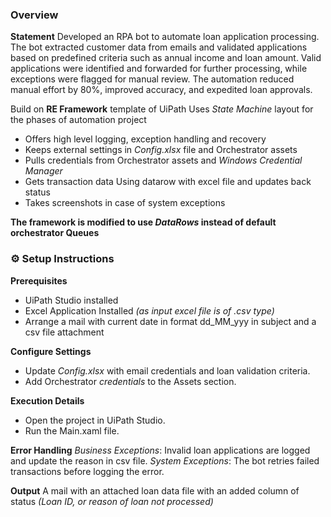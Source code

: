 ### Overview ###
**Statement**
Developed an RPA bot to automate loan application processing. The bot extracted customer data from emails and validated applications based on predefined criteria such as annual income and loan amount. Valid applications were identified and forwarded for further processing, while exceptions were flagged for manual review. The automation reduced manual effort by 80%, improved accuracy, and expedited loan approvals.

Build on **RE Framework** template of UiPath
Uses *State Machine* layout for the phases of automation project
* Offers high level logging, exception handling and recovery
* Keeps external settings in *Config.xlsx* file and Orchestrator assets
* Pulls credentials from Orchestrator assets and *Windows Credential Manager*
* Gets transaction data Using datarow with excel file and updates back status
* Takes screenshots in case of system exceptions

**The framework is modified to use *DataRows* instead of default orchestrator Queues**

### ⚙️ Setup Instructions ### 
**Prerequisites**
* UiPath Studio installed  
* Excel Application Installed *(as input excel file is of .csv type)*
* Arrange a mail with current date in format dd_MM_yyy in subject and a csv file attachment

**Configure Settings**
* Update *Config.xlsx* with email credentials and loan validation criteria.
* Add Orchestrator *credentials* to the Assets section.

**Execution Details**
* Open the project in UiPath Studio.
* Run the Main.xaml file.

**Error Handling**
*Business Exceptions*: Invalid loan applications are logged and update the reason in csv file.
*System Exceptions*: The bot retries failed transactions before logging the error.

**Output**
A mail with an attached loan data file with an added column of status *(Loan ID, or reason of loan not processed)*
